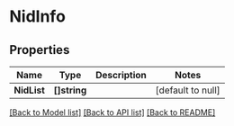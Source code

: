 # NidInfo

## Properties
Name | Type | Description | Notes
------------ | ------------- | ------------- | -------------
**NidList** | **[]string** |  | [default to null]

[[Back to Model list]](../README.md#documentation-for-models) [[Back to API list]](../README.md#documentation-for-api-endpoints) [[Back to README]](../README.md)

